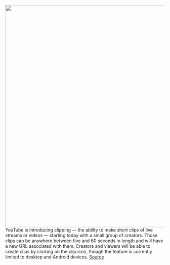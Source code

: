 <img src='https://cdn.vox-cdn.com/thumbor/qT5OZl0p2_b9TfQq9Hf9-ZqAoJw=/0x0:1200x800/1200x800/filters:focal(504x304:696x496)/cdn.vox-cdn.com/uploads/chorus_image/image/68735326/youtube.0.jpg' width='700px' /><br/>
YouTube is introducing clipping — the ability to make short clips of live streams or videos — starting today with a small group of creators. Those clips can be anywhere between five and 60 seconds in length and will have a new URL associated with them. Creators and viewers will be able to create clips by clicking on the clip icon, though the feature is currently limited to desktop and Android devices.
<a href='https://www.theverge.com/2021/1/28/22254528/youtube-clips-alpha-twitch-mixer-facebook-livestreaming'> Source <a/>